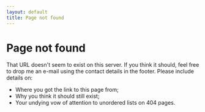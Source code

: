 ```yaml
---
layout: default
title: Page not found
---
```


# Page not found

That URL doesn't seem to exist on this server. If you think it should, feel
free to drop me an e-mail using the contact details in the footer. Please
include details on:

- Where you got the link to this page from;
- Why you think it should still exist;
- Your undying vow of attention to unordered lists on 404 pages.
